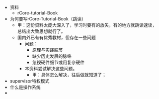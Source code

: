 - 资料
    - rCore-tutorial-Book
- 为何要写rCore-Tutorial-Book（跳读）
    - 甲：这份资料太庞大深入了，学习时要有的放矢，有的地方就跳读速读，总结出大致思想就行了。
    - 国内外已有有优秀教材，但存在一些问题
        - 问题：
            - 原理与实践脱节
            - 缺少历史发展的脉络
            - 忽视硬件细节或用复杂硬件
        - 本资料尝试解决这些问题。
            - 甲：具体怎么解决，往后做就知道了；
- supervisor特权模式
- 什么是操作系统
- 
